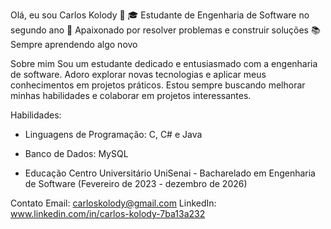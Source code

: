 Olá, eu sou Carlos Kolody 👋
🎓 Estudante de Engenharia de Software no segundo ano
🔧 Apaixonado por resolver problemas e construir soluções
📚 Sempre aprendendo algo novo

Sobre mim
Sou um estudante dedicado e entusiasmado com a engenharia de software. Adoro explorar novas
tecnologias e aplicar meus conhecimentos em projetos práticos. Estou sempre buscando melhorar minhas habilidades e colaborar em projetos interessantes.

Habilidades:
 - Linguagens de Programação: C, C# e Java
 - Banco de Dados: MySQL

 - Educação
Centro Universitário UniSenai - Bacharelado em Engenharia de Software (Fevereiro de 2023 - dezembro de 2026)

Contato
Email: carloskolody@gmail.com
LinkedIn: www.linkedin.com/in/carlos-kolody-7ba13a232
